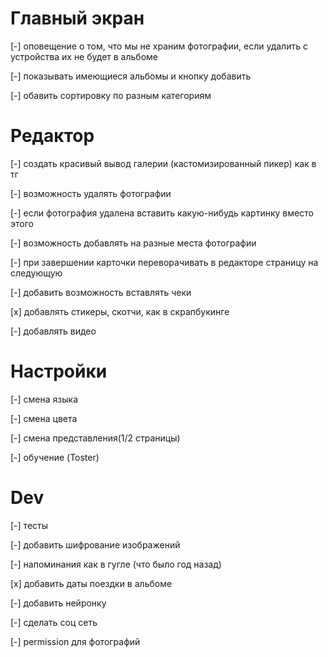 # Главный экран
[-] оповещение о том, что мы не храним фотографии, если удалить с устройства их не будет в альбоме

[-] показывать имеющиеся альбомы и кнопку добавить

[-] обавить сортировку по разным категориям
# Редактор
[-] создать красивый вывод галерии (кастомизированный пикер) как в тг

[-] возможность удалять фотографии

[-] если фотография удалена вставить какую-нибудь картинку вместо этого

[-] возможность добавлять на разные места фотографии

[-] при завершении карточки переворачивать в редакторе страницу на следующую

[-] добавить возможность вставлять чеки

[x] добавлять стикеры, скотчи, как в скрапбукинге

[-] добавлять видео
# Настройки
[-] смена языка

[-] смена цвета

[-] смена представления(1/2 страницы)

[-] обучение (Toster)
# Dev
[-] тесты

[-] добавить шифрование изображений

[-] напоминания как в гугле (что было год назад)

[x] добавить даты поездки в альбоме

[-] добавить нейронку


[-] сделать соц сеть


[-] permission для фотографий

